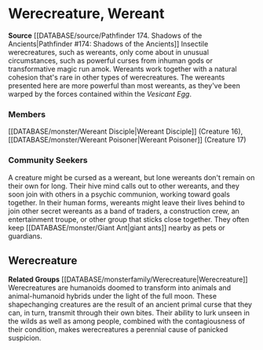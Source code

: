 ﻿---
creature_family: Werecreature, Wereant
id: '302'
name: Werecreature, Wereant
rarity: Common
rus_type_level: null
source: '[[DATABASE/source/Pathfinder 174. Shadows of the Ancients|Pathfinder #174:
  Shadows of the Ancients]]'
trait: null
type: Creature Family

---
# Werecreature, Wereant

**Source** [[DATABASE/source/Pathfinder 174. Shadows of the Ancients|Pathfinder #174: Shadows of the Ancients]]
Insectile werecreatures, such as wereants, only come about in unusual circumstances, such as powerful curses from inhuman gods or transformative magic run amok. Wereants work together with a natural cohesion that's rare in other types of werecreatures. The wereants presented here are more powerful than most wereants, as they've been warped by the forces contained within the _Vesicant Egg_.

### Members

[[DATABASE/monster/Wereant Disciple|Wereant Disciple]] (Creature 16), [[DATABASE/monster/Wereant Poisoner|Wereant Poisoner]] (Creature 17)

###  Community Seekers

A creature might be cursed as a wereant, but lone wereants don't remain on their own for long. Their hive mind calls out to other wereants, and they soon join with others in a psychic communion, working toward goals together. In their human forms, wereants might leave their lives behind to join other secret wereants as a band of traders, a construction crew, an entertainment troupe, or other group that sticks close together. They often keep [[DATABASE/monster/Giant Ant|giant ants]] nearby as pets or guardians.

## Werecreature

**Related Groups** [[DATABASE/monsterfamily/Werecreature|Werecreature]]
Werecreatures are humanoids doomed to transform into animals and animal-humanoid hybrids under the light of the full moon. These shapechanging creatures are the result of an ancient primal curse that they can, in turn, transmit through their own bites. Their ability to lurk unseen in the wilds as well as among people, combined with the contagiousness of their condition, makes werecreatures a perennial cause of panicked suspicion.
